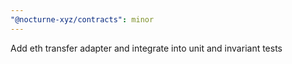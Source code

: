 ```yaml
---
"@nocturne-xyz/contracts": minor
---
```


Add eth transfer adapter and integrate into unit and invariant tests
